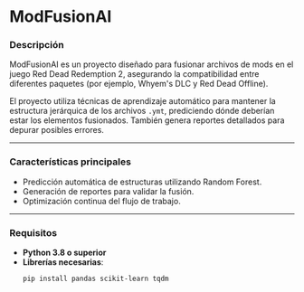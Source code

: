# ModFusionAI

### **Descripción**
ModFusionAI es un proyecto diseñado para fusionar archivos de mods en el juego Red Dead Redemption 2, asegurando la compatibilidad entre diferentes paquetes (por ejemplo, Whyem's DLC y Red Dead Offline).

El proyecto utiliza técnicas de aprendizaje automático para mantener la estructura jerárquica de los archivos `.ymt`, prediciendo dónde deberían estar los elementos fusionados. También genera reportes detallados para depurar posibles errores.

---

### **Características principales**
- Predicción automática de estructuras utilizando Random Forest.
- Generación de reportes para validar la fusión.
- Optimización continua del flujo de trabajo.

---

### **Requisitos**
- **Python 3.8 o superior**
- **Librerías necesarias**:
  ```bash
  pip install pandas scikit-learn tqdm
